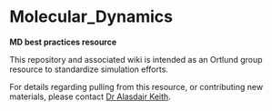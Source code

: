 # Molecular_Dynamics
**MD best practices resource**

This repository and associated wiki is intended as an Ortlund group resource to standardize simulation efforts.

For details regarding pulling from this resource, or contributing new materials, please contact [Dr Alasdair Keith](mailto:adkeith@emory.edu?subject=[GitHub]%20MD%Ortlund%20Group%20%20Wiki).
